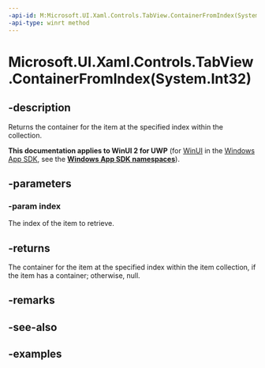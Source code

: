 ```yaml
---
-api-id: M:Microsoft.UI.Xaml.Controls.TabView.ContainerFromIndex(System.Int32)
-api-type: winrt method
---
```


# Microsoft.UI.Xaml.Controls.TabView.ContainerFromIndex(System.Int32)

<!--
public Windows.UI.Xaml.DependencyObject ContainerFromIndex (int index);
-->

## -description

Returns the container for the item at the specified index within the collection.

**This documentation applies to WinUI 2 for UWP** (for [WinUI](/windows/apps/winui/winui3/) in the [Windows App SDK](/windows/apps/windows-app-sdk/), see the **[Windows App SDK namespaces](/windows/windows-app-sdk/api/winrt/)**).

## -parameters

### -param index

The index of the item to retrieve.

## -returns

The container for the item at the specified index within the item collection, if the item has a container; otherwise, null.

## -remarks

## -see-also

## -examples

